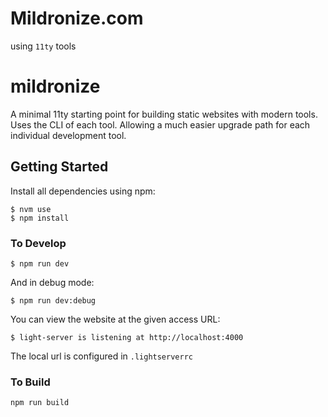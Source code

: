 # Mildronize.com

using `11ty` tools

#  mildronize

A minimal 11ty starting point for building static websites with modern tools. Uses the CLI of each tool. Allowing a much easier upgrade path for each individual development tool.


## Getting Started

Install all dependencies using npm:

```
$ nvm use
$ npm install
```

### To Develop

```
$ npm run dev
```
 And in debug mode:
 
```
$ npm run dev:debug
```

You can view the website at the given access URL:
```
$ light-server is listening at http://localhost:4000
```

The local url is configured in `.lightserverrc`

### To Build

```
npm run build
```
